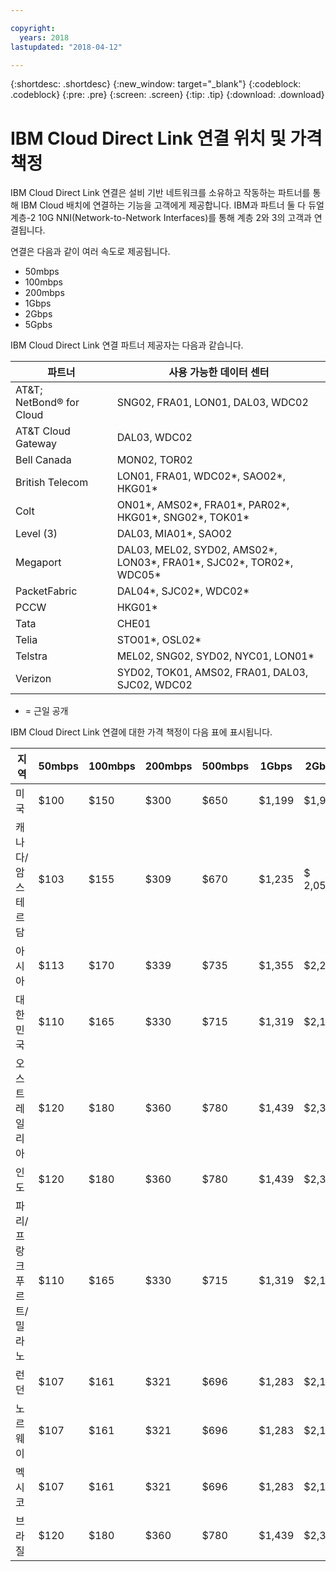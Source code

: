 ```yaml
---

copyright:
  years: 2018
lastupdated: "2018-04-12"

---
```


{:shortdesc: .shortdesc}
{:new_window: target="_blank"}
{:codeblock: .codeblock}
{:pre: .pre}
{:screen: .screen}
{:tip: .tip}
{:download: .download}

# IBM Cloud Direct Link 연결 위치 및 가격 책정

IBM Cloud Direct Link 연결은 설비 기반 네트워크를 소유하고 작동하는 파트너를 통해 IBM Cloud 배치에 연결하는 기능을 고객에게 제공합니다. IBM과 파트너 둘 다 듀얼 계층-2 10G NNI(Network-to-Network Interfaces)를 통해 계층 2와 3의 고객과 연결됩니다.

연결은 다음과 같이 여러 속도로 제공됩니다.

* 50mbps
* 100mbps
* 200mbps
* 1Gbps
* 2Gbps
* 5Gpbs

IBM Cloud Direct Link 연결 파트너 제공자는 다음과 같습니다.

| 파트너 | 사용 가능한 데이터 센터 |
|--------------|--------------|
| AT&T; NetBond® for Cloud | SNG02, FRA01, LON01, DAL03, WDC02|
| AT&T Cloud Gateway | DAL03, WDC02 |
| Bell Canada | MON02, TOR02 |
| British Telecom |  LON01, FRA01, WDC02*, SAO02*, HKG01* |
| Colt | ON01*, AMS02*, FRA01*, PAR02*, HKG01*, SNG02*, TOK01* |
| Level (3) | DAL03, MIA01*, SAO02 ||
| Megaport | DAL03, MEL02, SYD02, AMS02*, LON03*, FRA01*, SJC02*, TOR02*, WDC05* |
| PacketFabric | DAL04*, SJC02*, WDC02* |
| PCCW | HKG01* |
| Tata | CHE01 |
| Telia | STO01*, OSL02* |
| Telstra | MEL02, SNG02, SYD02, NYC01, LON01* |
| Verizon | SYD02, TOK01, AMS02, FRA01, DAL03, SJC02, WDC02 |

* = 근일 공개

IBM Cloud Direct Link 연결에 대한 가격 책정이 다음 표에 표시됩니다.

| 지역 | 50mbps | 100mbps| 200mbps| 500mbps | 1Gbps| 2Gbps| 5Gbps |
|----|----|----|----|----|----|----|----|
| 미국 |  $100 | $150 | $300 | $650 | $1,199 | $1,999 | $3,750 |
| 캐나다/암스테르담 |  $103 | $155 | $309 | $670 | $1,235 | $ 2,059 | $3,863 |
| 아시아 | $113 | $170 | $339 | $735 | $1,355 | $2,259 | $4,238 |
| 대한민국 | $110 | $165 | $330 | $715 | $1,319 | $2,199 | $4,125 |
| 오스트레일리아 | $120 | $180 | $360 | $780 | $1,439 | $2,399 | $4,500|
| 인도 | $120 | $180 | $360 | $780 | $1,439 | $2,399 | $4,500|
| 파리/프랑크푸르트/밀라노 |  $110 | $165 | $330 | $715 | $1,319 | $2,199 | $4,125 |
|런던 |  $107 | $161 | $321 | $696 | $1,283 | $2,139 | $4,013 |
| 노르웨이 | $107 | $161 | $321 | $696 | $1,283 | $2,139 | $4,013 |
| 멕시코| $107 | $161 | $321 | $696 | $1,283 | $2,139 | $4,013 |
|브라질 | $120 | $180 | $360 | $780 | $1,439 | $2,399 | $4,500|

